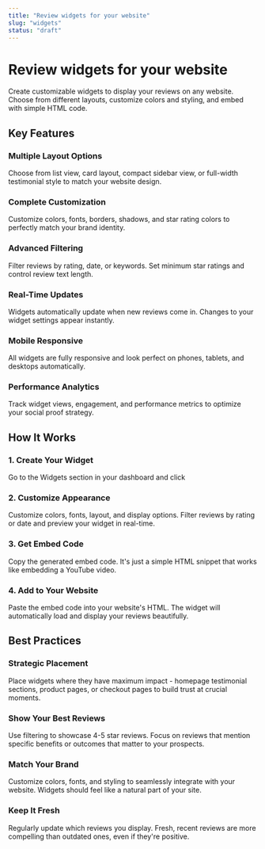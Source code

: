 ```yaml
---
title: "Review widgets for your website"
slug: "widgets"
status: "draft"
---
```


# Review widgets for your website

Create customizable widgets to display your reviews on any website. Choose from different layouts, customize colors and styling, and embed with simple HTML code.

## Key Features

### Multiple Layout Options

Choose from list view, card layout, compact sidebar view, or full-width testimonial style to match your website design.

### Complete Customization

Customize colors, fonts, borders, shadows, and star rating colors to perfectly match your brand identity.

### Advanced Filtering

Filter reviews by rating, date, or keywords. Set minimum star ratings and control review text length.

### Real-Time Updates

Widgets automatically update when new reviews come in. Changes to your widget settings appear instantly.

### Mobile Responsive

All widgets are fully responsive and look perfect on phones, tablets, and desktops automatically.

### Performance Analytics

Track widget views, engagement, and performance metrics to optimize your social proof strategy.

## How It Works

### 1. Create Your Widget

Go to the Widgets section in your dashboard and click 

### 2. Customize Appearance

Customize colors, fonts, layout, and display options. Filter reviews by rating or date and preview your widget in real-time.

### 3. Get Embed Code

Copy the generated embed code. It's just a simple HTML snippet that works like embedding a YouTube video.

### 4. Add to Your Website

Paste the embed code into your website's HTML. The widget will automatically load and display your reviews beautifully.

## Best Practices

### Strategic Placement

Place widgets where they have maximum impact - homepage testimonial sections, product pages, or checkout pages to build trust at crucial moments.

### Show Your Best Reviews

Use filtering to showcase 4-5 star reviews. Focus on reviews that mention specific benefits or outcomes that matter to your prospects.

### Match Your Brand

Customize colors, fonts, and styling to seamlessly integrate with your website. Widgets should feel like a natural part of your site.

### Keep It Fresh

Regularly update which reviews you display. Fresh, recent reviews are more compelling than outdated ones, even if they're positive.

